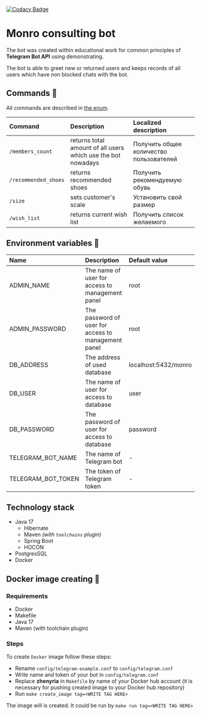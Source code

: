 [![Codacy Badge](https://app.codacy.com/project/badge/Grade/35f78eaef7d84690ad81819853527f8c)](https://www.codacy.com/gh/Zhenyria/monro-consulting-bot/dashboard?utm_source=github.com&amp;utm_medium=referral&amp;utm_content=Zhenyria/monro-consulting-bot&amp;utm_campaign=Badge_Grade)

# Monro consulting bot

The bot was created within educational work for common principles of **Telegram Bot API** using demonstrating.

The bot is able to greet new or returned users and keeps records of all users which have non blocked chats with the bot.

## Commands :speech_balloon:

All commands are described in [the enum](src/main/java/ru/zhenyria/monro_consulting_bot/util/StartCommand.java).

| Command              | Description                                                  | Localized description                   |
|:---------------------|:-------------------------------------------------------------|:----------------------------------------|
| `/members_count`     | returns total amount of all users which use the bot nowadays | Получить общее количество пользователей |
| `/recommended_shoes` | returns recommended shoes                                    | Получить рекомендуемую обувь            |
| `/size`              | sets customer's scale                                        | Установить свой размер                  |
| `/wish_list`         | returns current wish list                                    | Получить список желаемого               |

## Environment variables :wrench:

| Name               | Description                                         | Default value        |
|:-------------------|:----------------------------------------------------|:---------------------|
| ADMIN_NAME         | The name of user for access to management panel     | root                 | 
| ADMIN_PASSWORD     | The password of user for access to management panel | root                 |
| DB_ADDRESS         | The address of used database                        | localhost:5432/monro |
| DB_USER            | The name of user for access to database             | user                 |
| DB_PASSWORD        | The password of user for access to database         | password             |
| TELEGRAM_BOT_NAME  | The name of Telegram bot                            | -                    |
| TELEGRAM_BOT_TOKEN | The token of Telegram token                         | -                    |

## Technology stack

- Java 17
  - Hibernate
  - Maven _(with `toolchains` plugin)_
  - Spring Boot
  - HOCON
- PostgresSQL
- Docker

## Docker image creating :whale:

### Requirements

- Docker
- Makefile
- Java 17
- Maven (with toolchain plugin)

### Steps

To create `Docker` image follow these steps:

- Rename `config/telegram-example.conf` to `config/telegram.conf`
- Write name and token of your bot in `config/telegram.conf`
- Replace **zhenyria** in `Makefile` by name of your Docker hub account (it is necessary for pushing created image to
  your
  Docker hub repository)
- Run `make create_image tag=<WRITE TAG HERE>`

The image will is created. It could be run by `make run tag=<WRITE TAG HERE>`
